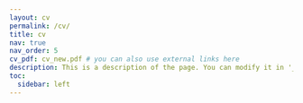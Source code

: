 ```yaml
---
layout: cv
permalink: /cv/
title: cv
nav: true
nav_order: 5
cv_pdf: cv_new.pdf # you can also use external links here
description: This is a description of the page. You can modify it in '_pages/cv.md'. You can also change or remove the top pdf download button.
toc:
  sidebar: left
---
```

